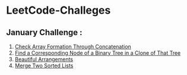 # LeetCode-Challeges

## January Challenge : 

1. [Check Array Formation Through Concatenation](JanuaryChallenge/ArrayFormation.java)
1. [Find a Corresponding Node of a Binary Tree in a Clone of That Tree](JanuaryChallenge/CloneBinaryTree.java)
1. [Beautiful Arrangements](JanuaryChallenge/BeautifulArrangements.java)
1. [Merge Two Sorted Lists](JanuaryChallenge/MergeTwoSortedLists.java)
